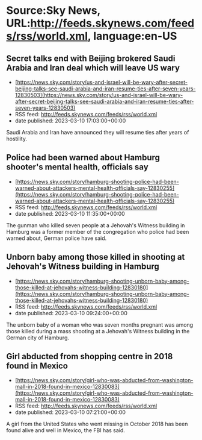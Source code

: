 # Source:Sky News, URL:http://feeds.skynews.com/feeds/rss/world.xml, language:en-US

## Secret talks end with Beijing brokered Saudi Arabia and Iran deal which will leave US wary
 - [https://news.sky.com/story/us-and-israel-will-be-wary-after-secret-beijing-talks-see-saudi-arabia-and-iran-resume-ties-after-seven-years-12830503](https://news.sky.com/story/us-and-israel-will-be-wary-after-secret-beijing-talks-see-saudi-arabia-and-iran-resume-ties-after-seven-years-12830503)
 - RSS feed: http://feeds.skynews.com/feeds/rss/world.xml
 - date published: 2023-03-10 17:03:00+00:00

Saudi Arabia and Iran have announced they will resume ties after years of hostility.

## Police had been warned about Hamburg shooter's mental health, officials say
 - [https://news.sky.com/story/hamburg-shooting-police-had-been-warned-about-attackers-mental-health-officials-say-12830255](https://news.sky.com/story/hamburg-shooting-police-had-been-warned-about-attackers-mental-health-officials-say-12830255)
 - RSS feed: http://feeds.skynews.com/feeds/rss/world.xml
 - date published: 2023-03-10 11:35:00+00:00

The gunman who killed seven people at a Jehovah's Witness building in Hamburg was a former member of the congregation who police had been warned about, German police have said.

## Unborn baby among those killed in shooting at Jehovah's Witness building in Hamburg
 - [https://news.sky.com/story/hamburg-shooting-unborn-baby-among-those-killed-at-jehovahs-witness-building-12830180](https://news.sky.com/story/hamburg-shooting-unborn-baby-among-those-killed-at-jehovahs-witness-building-12830180)
 - RSS feed: http://feeds.skynews.com/feeds/rss/world.xml
 - date published: 2023-03-10 09:24:00+00:00

The unborn baby of a woman who was seven months pregnant was among those killed during a mass shooting at a Jehovah's Witness building in the German city of Hamburg.

## Girl abducted from shopping centre in 2018 found in Mexico
 - [https://news.sky.com/story/girl-who-was-abducted-from-washington-mall-in-2018-found-in-mexico-12830083](https://news.sky.com/story/girl-who-was-abducted-from-washington-mall-in-2018-found-in-mexico-12830083)
 - RSS feed: http://feeds.skynews.com/feeds/rss/world.xml
 - date published: 2023-03-10 07:21:00+00:00

A girl from the United States who went missing in October 2018 has been found alive and well in Mexico, the FBI has said.

